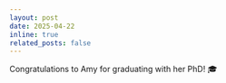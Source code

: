 ```yaml
---
layout: post
date: 2025-04-22
inline: true
related_posts: false
---
```


Congratulations to Amy for graduating with her PhD! 🎓